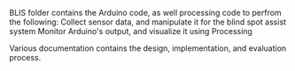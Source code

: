 BLIS folder contains the Arduino code, as well processing code to perfrom the following:
  Collect sensor data, and manipulate it for the blind spot assist system
  Monitor Arduino's output, and visualize it using Processing
  
  Various documentation contains the design, implementation, and evaluation process.
